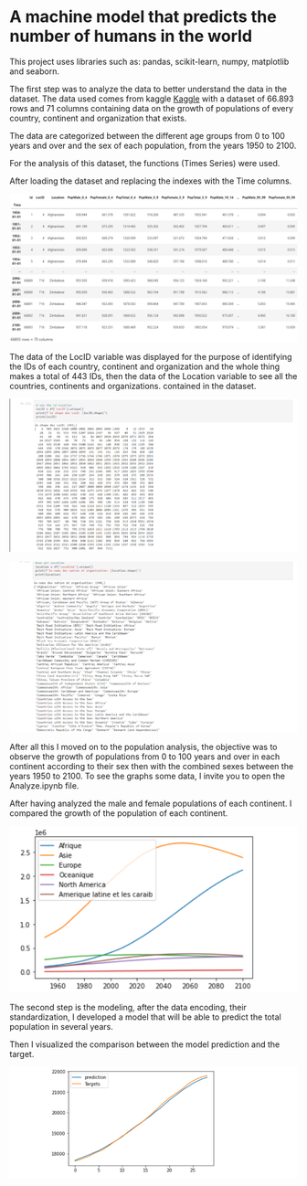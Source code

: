 # A machine model that predicts the number of humans in the world
This project uses libraries such as: pandas, scikit-learn, numpy, matplotlib and seaborn.


The first step was to analyze the data to better understand the data in the dataset. The data used comes from kaggle [Kaggle](https://www.kaggle.com/ahmethoso/wpp-population-by-age-and-sex) 
with a dataset of 66.893 rows and 71 columns containing data on the growth of populations of every country, continent and organization that exists. 

The data are categorized between the different age groups from 0 to 100 years and over and the sex of each population, from the years 1950 to 2100.

For the analysis of this dataset, the functions (Times Series) were used.

After loading the dataset and replacing the indexes with the Time columns.

![alt text](https://github.com/Dar-rius/PopulationAnalyze/blob/main/img/popSet.png)

The data of the LocID variable was displayed for the purpose of identifying the IDs of each country, continent and organization and the whole thing makes a total of 443 IDs, then the data of the Location variable to see all the countries, continents and organizations. contained in the dataset.

![alt text](https://github.com/Dar-rius/PopulationAnalyze/blob/main/img/ID.png)

![alt text](https://github.com/Dar-rius/PopulationAnalyze/blob/main/img/names.png)

After all this I moved on to the population analysis, the objective was to observe the growth of populations from 0 to 100 years and over in each continent according to their sex then with the combined sexes between the years 1950 to 2100. To see the graphs some data, I invite you to open the Analyze.ipynb file.

After having analyzed the male and female populations of each continent. I  compared the growth of the population of each continent.

![alt text](https://github.com/Dar-rius/PopulationAnalyze/blob/main/img/popT.png)

The second step is the modeling, after the data encoding, their standardization, I developed a model that will be able to predict the total population in several years.

Then I visualized the comparison between the model prediction and the target.

![alt text](https://github.com/Dar-rius/PopulationAnalyze/blob/main/img/AI.png)
